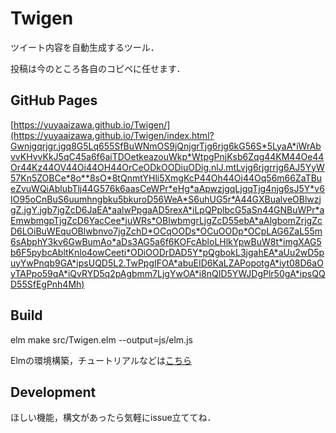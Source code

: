 # Twigen
ツイート内容を自動生成するツール．

投稿は今のところ各自のコピペに任せます．

## GitHub Pages
[https://yuyaaizawa.github.io/Twigen/](https://yuyaaizawa.github.io/Twigen/index.html?Gwnjgqrjgr.jgq8G5Lq655SfBuWNmOS9jQnjgrTjg6rjg6kG56S*5LyaA*iWrAbvvKHvvKkJ5qC45a6f6aiTDOetkeazouWkp*WtpgPnjKsb6Zqg44KM44Oe44Or44Kz44OV44Oi44OH44OrCeODkOODiuODig.nlJ.mtLvjg6rjgrrjg6AJ5YyW57Kn5ZOBCe*8o**8sO*8tQnmtYHli5XmgKcP44Oh44Oi44Oq56m66ZaTBueZvuWQiAblubTlj44G576k6aasCeWPr*eHg*aApwzjgqLjgqTjg4njg6sJ5Y*v6IO95oCnBuS6uumhngbku5bkuroD56WeA*S6uhUG5r*A44GXBualveOBlwzjgZ.jgY.jgb7jgZcD6JaEA*aalwPpgaAD5rexA*iLpQPplbcG5aSn44GNBuWPr*aEmwbmgpTjgZcD6YacCee*juWRs*OBlwbmgrLjgZcD55ebA*aAlgbomZrjgZcD6LOiBuWEquOBlwbnvo7jgZchD*OCqOODs*OCuOODp*OCpLAG6ZaL55m6sAbphY3kv6GwBumAo*aDs3AG5a6f6KOFcAbloLHlkYpwBuW8t*imgXAG5b6F5pybcAbltKnlo4owCeeti*ODiOODrDAD5Y*pQgbokL3jgahEA*aUu2wD5puyYwPnqb9GA*ipsUQD5L2.TwPpgIFOA*abuEID6KaLZAPopotgA*iyt08D6aOyTAPpo59qA*iQvRYD5q2pAgbmm7LjgYwOA*i8nQID5YWJDgPlr50gA*ipsQQD55SfEgPnh4Mh)

## Build
elm make src/Twigen.elm --output=js/elm.js

Elmの環境構築，チュートリアルなどは[こちら](https://guide.elm-lang.jp/)

## Development
ほしい機能，構文があったら気軽にissue立ててね．
